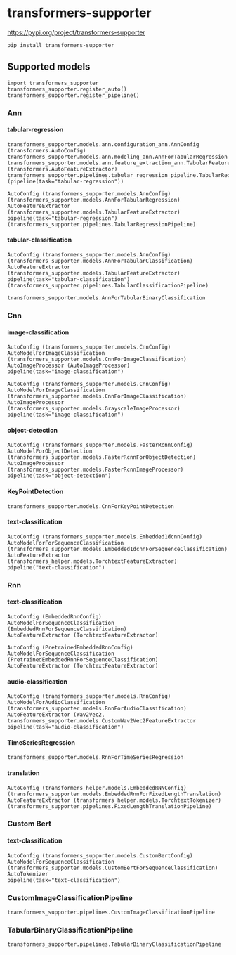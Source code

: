 # transformers-supporter

https://pypi.org/project/transformers-supporter
```
pip install transformers-supporter
```

## Supported models

```
import transformers_supporter
transformers_supporter.register_auto()
transformers_supporter.register_pipeline()
```

### Ann


#### tabular-regression

```
transformers_supporter.models.ann.configuration_ann.AnnConfig (transformers.AutoConfig)
transformers_supporter.models.ann.modeling_ann.AnnForTabularRegression
transformers_supporter.models.ann.feature_extraction_ann.TabularFeatureExtractor (transformers.AutoFeatureExtractor)
transformers_supporter.pipelines.tabular_regression_pipeline.TabularRegressionPipeline (pipeline(task="tabular-regression"))
```


```
AutoConfig (transformers_supporter.models.AnnConfig)
(transformers_supporter.models.AnnForTabularRegression)
AutoFeatureExtractor (transformers_supporter.models.TabularFeatureExtractor)
pipeline(task="tabular-regression") (transformers_supporter.pipelines.TabularRegressionPipeline)
```

#### tabular-classification

```
AutoConfig (transformers_supporter.models.AnnConfig)
(transformers_supporter.models.AnnForTabularClassification)
AutoFeatureExtractor (transformers_supporter.models.TabularFeatureExtractor)
pipeline(task="tabular-classification") (transformers_supporter.pipelines.TabularClassificationPipeline)
```


```
transformers_supporter.models.AnnForTabularBinaryClassification
```

### Cnn

#### image-classification

```
AutoConfig (transformers_supporter.models.CnnConfig)
AutoModelForImageClassification (transformers_supporter.models.CnnForImageClassification)
AutoImageProcessor (AutoImageProcessor)
pipeline(task="image-classification")
```

```
AutoConfig (transformers_supporter.models.CnnConfig)
AutoModelForImageClassification (transformers_supporter.models.CnnForImageClassification)
AutoImageProcessor (transformers_supporter.models.GrayscaleImageProcessor)
pipeline(task="image-classification")
```

#### object-detection

```
AutoConfig (transformers_supporter.models.FasterRcnnConfig)
AutoModelForObjectDetection (transformers_supporter.models.FasterRcnnForObjectDetection)
AutoImageProcessor (transformers_supporter.models.FasterRcnnImageProcessor)
pipeline(task="object-detection")
```

#### KeyPointDetection
```
transformers_supporter.models.CnnForKeyPointDetection
```

#### text-classification

```
AutoConfig (transformers_supporter.models.Embedded1dcnnConfig)
AutoModelForForSequenceClassification (transformers_supporter.models.Embedded1dcnnForSequenceClassification)
AutoFeatureExtractor (transformers_helper.models.TorchtextFeatureExtractor)
pipeline("text-classification")
```

### Rnn

#### text-classification

```
AutoConfig (EmbeddedRnnConfig)
AutoModelForSequenceClassification (EmbeddedRnnForSequenceClassification)
AutoFeatureExtractor (TorchtextFeatureExtractor)
```

```
AutoConfig (PretrainedEmbeddedRnnConfig)
AutoModelForSequenceClassification (PretrainedEmbeddedRnnForSequenceClassification)
AutoFeatureExtractor (TorchtextFeatureExtractor)
```

#### audio-classification

```
AutoConfig (transformers_supporter.models.RnnConfig)
AutoModelForAudioClassification (transformers_supporter.models.RnnForAudioClassification)
AutoFeatureExtractor (Wav2Vec2, transformers_supporter.models.CustomWav2Vec2FeatureExtractor
pipeline(task="audio-classification")
```

#### TimeSeriesRegression

```
transformers_supporter.models.RnnForTimeSeriesRegression
```

#### translation

```
AutoConfig (transformers_helper.models.EmbeddedRNNConfig)
(transformers_supporter.models.EmbeddedRnnForFixedLengthTranslation)
AutoFeatureExtractor (transformers_helper.models.TorchtextTokenizer)
(transformers_supporter.pipelines.FixedLengthTranslationPipeline)
```

### Custom Bert

#### text-classification

```
AutoConfig (transformers_supporter.models.CustomBertConfig)
AutoModelForSequenceClassification (transformers_supporter.models.CustomBertForSequenceClassification)
AutoTokenizer
pipeline(task="text-classification")
```



### CustomImageClassificationPipeline

```
transformers_supporter.pipelines.CustomImageClassificationPipeline
```

### TabularBinaryClassificationPipeline

```
transformers_supporter.pipelines.TabularBinaryClassificationPipeline
```


